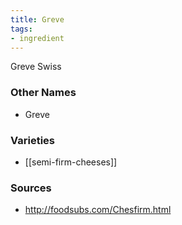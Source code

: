 ```yaml
---
title: Greve
tags:
- ingredient
---
```

Greve Swiss

### Other Names

* Greve

### Varieties

* [[semi-firm-cheeses]]

### Sources
* http://foodsubs.com/Chesfirm.html
